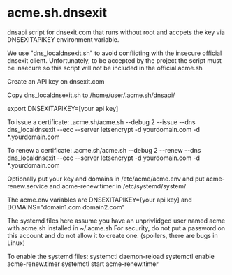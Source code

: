 # acme.sh.dnsexit
dnsapi script for dnsexit.com that runs without root and accpets the key via DNSEXITAPIKEY environment variable.

We use "dns_localdnsexit.sh" to avoid conflicting with the insecure official dnsexit client.  Unfortunately, to be accepted by the project the script must be insecure so this script will not be included in the official acme.sh

Create an API key on dnsexit.com

Copy dns_localdnsexit.sh to /home/user/.acme.sh/dnsapi/

export DNSEXITAPIKEY=[your api key]

To issue a certificate:
.acme.sh/acme.sh --debug 2 --issue --dns dns_localdnsexit --ecc --server letsencrypt -d yourdomain.com -d *.yourdomain.com

To renew a certificate:
.acme.sh/acme.sh --debug 2 --renew --dns dns_localdnsexit --ecc --server letsencrypt -d yourdomain.com -d *.yourdomain.com

Optionally put your key and domains in /etc/acme/acme.env and put acme-renew.service and acme-renew.timer in /etc/systemd/system/

The acme.env variables are DNSEXITAPIKEY=[your api key] and DOMAINS="domain1.com domain2.com"

The systemd files here assume you have an unprivlidged user named acme with acme.sh installed in ~/.acme.sh
For security, do not put a password on this account and do not allow it to create one. (spoilers, there are bugs in Linux)

To enable the systemd files:
systemctl daemon-reload
systemctl enable acme-renew.timer
systemctl start acme-renew.timer
